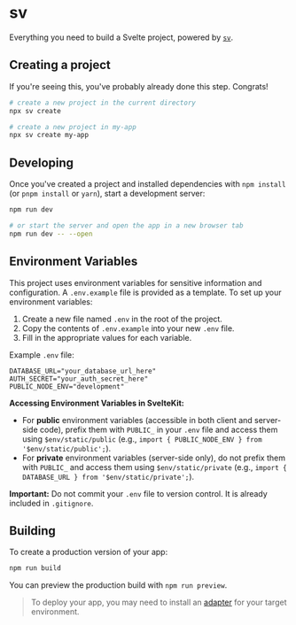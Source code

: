 # sv

Everything you need to build a Svelte project, powered by [`sv`](https://github.com/sveltejs/cli).

## Creating a project

If you're seeing this, you've probably already done this step. Congrats!

```bash
# create a new project in the current directory
npx sv create

# create a new project in my-app
npx sv create my-app
```

## Developing

Once you've created a project and installed dependencies with `npm install` (or `pnpm install` or `yarn`), start a development server:

```bash
npm run dev

# or start the server and open the app in a new browser tab
npm run dev -- --open
```

## Environment Variables

This project uses environment variables for sensitive information and configuration. A `.env.example` file is provided as a template. To set up your environment variables:

1.  Create a new file named `.env` in the root of the project.
2.  Copy the contents of `.env.example` into your new `.env` file.
3.  Fill in the appropriate values for each variable.

Example `.env` file:

```
DATABASE_URL="your_database_url_here"
AUTH_SECRET="your_auth_secret_here"
PUBLIC_NODE_ENV="development"
```

**Accessing Environment Variables in SvelteKit:**

- For **public** environment variables (accessible in both client and server-side code), prefix them with `PUBLIC_` in your `.env` file and access them using `$env/static/public` (e.g., `import { PUBLIC_NODE_ENV } from '$env/static/public';`).
- For **private** environment variables (server-side only), do not prefix them with `PUBLIC_` and access them using `$env/static/private` (e.g., `import { DATABASE_URL } from '$env/static/private';`).

**Important:** Do not commit your `.env` file to version control. It is already included in `.gitignore`.

## Building

To create a production version of your app:

```bash
npm run build
```

You can preview the production build with `npm run preview`.

> To deploy your app, you may need to install an [adapter](https://svelte.dev/docs/kit/adapters) for your target environment.
